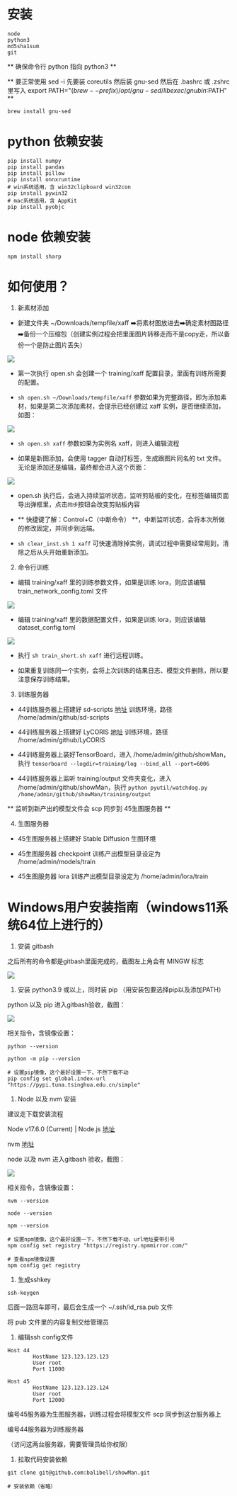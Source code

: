 # 安装
```
node
python3
md5sha1sum
git
```
** 确保命令行 python 指向 python3 **


** 要正常使用 sed -i 先要装 coreutils 然后装 gnu-sed 
然后在 .bashrc 或 .zshrc 里写入 export PATH="$(brew --prefix)/opt/gnu-sed/libexec/gnubin:$PATH" **

`brew install gnu-sed`
  

# python 依赖安装
```
pip install numpy
pip install pandas
pip install pillow
pip install onnxruntime
# win系统适用，含 win32clipboard win32con
pip install pywin32
# mac系统适用，含 AppKit
pip install pyobjc
```


# node 依赖安装
`npm install sharp`

 

# 如何使用？

1. 新素材添加

- 新建文件夹 ~/Downloads/tempfile/xaff ➡️将素材图放进去➡️确定素材图路径➡️备份一个压缩包（创建实例过程会把里面图片转移走而不是copy走，所以备份一个是防止图片丢失）

![](images/3.png#pic_left)

- 第一次执行 open.sh 会创建一个 training/xaff 配置目录，里面有训练所需要的配置。

- `sh open.sh ~/Downloads/tempfile/xaff` 参数如果为完整路径，即为添加素材，如果是第二次添加素材，会提示已经创建过 xaff 实例，是否继续添加，如图：

![](images/5.png#pic_left)

- `sh open.sh xaff` 参数如果为实例名 xaff，则进入编辑流程

- 如果是新图添加，会使用 tagger 自动打标签，生成跟图片同名的 txt 文件。无论是添加还是编辑，最终都会进入这个页面：

![](images/6.jpeg#pic_left)

- open.sh 执行后，会进入持续监听状态，监听剪贴板的变化，在标签编辑页面导出弹框里，点击`同步`按钮会改变剪贴板内容

- ** 快捷键了解：Control+C（中断命令） **，中断监听状态，会将本次所做的修改固定，并同步到远端。

- `sh clear_inst.sh 1 xaff` 可快速清除掉实例，调试过程中需要经常用到，清除之后从头开始重新添加。

2. 命令行训练

- 编辑 training/xaff 里的训练参数文件，如果是训练 lora，则应该编辑 train_network_config.toml 文件

![](images/7.jpeg#pic_left)

- 编辑 training/xaff 里的数据配置文件，如果是训练 lora，则应该编辑 dataset_config.toml

![](images/8.jpeg#pic_left)

- 执行 `sh train_short.sh xaff` 进行远程训练。

- 如果重复训练同一个实例，会将上次训练的结果日志、模型文件删除，所以要注意保存训练结果。

3. 训练服务器

- 44训练服务器上搭建好 sd-scripts [地址](https://github.com/kohya-ss/sd-scripts) 训练环境，路径 /home/admin/github/sd-scripts

- 44训练服务器上搭建好 LyCORIS [地址](https://github.com/KohakuBlueleaf/LyCORIS) 训练环境，路径 /home/admin/github/LyCORIS

- 44训练服务器上装好TensorBoard，进入 /home/admin/github/showMan，执行 `tensorboard --logdir=training/log --bind_all --port=6006`

- 44训练服务器上监听 training/output 文件夹变化，进入 /home/admin/github/showMan，执行 `python pyutil/watchdog.py /home/admin/github/showMan/training/output`

** 监听到新产出的模型文件会 scp 同步到 45生图服务器 **

4. 生图服务器

- 45生图服务器上搭建好 Stable Diffusion 生图环境

- 45生图服务器 checkpoint 训练产出模型目录设定为 /home/admin/models/train

- 45生图服务器 lora 训练产出模型目录设定为 /home/admin/lora/train







   




# Windows用户安装指南（windows11系统64位上进行的）

1. 安装 gitbash

之后所有的命令都是gitbash里面完成的，截图左上角会有 MINGW 标志

 ![](images/1.jpeg#pic_left)
 
 


1. 安装 python3.9 或以上，同时装 pip （用安装包要选择pip以及添加PATH）

python 以及 pip 进入gitbash验收，截图：
 
  ![](images/2.jpeg#pic_left)

相关指令，含镜像设置：
```
python --version

python -m pip --version

# 设置pip镜像，这个最好设置一下，不然下载不动
pip config set global.index-url "https://pypi.tuna.tsinghua.edu.cn/simple"
```


1. Node 以及 nvm 安装

建议走下载安装流程

Node v17.6.0 (Current) | Node.js [地址](https://nodejs.org/en/blog/release/v17.6.0)

nvm [地址](https://github.com/coreybutler/nvm-windows/releases)

node 以及 nvm 进入gitbash 验收，截图：

  ![](images/4.jpeg#pic_left)

   

相关指令，含镜像设置： 

```
nvm --version

node --version

npm --version

# 设置npm镜像，这个最好设置一下，不然下载不动，url地址要带引号
npm config set registry "https://registry.npmmirror.com/"

# 查看npm镜像设置
npm config get registry
```

1. 生成sshkey
```
ssh-keygen
```

后面一路回车即可，最后会生成一个 ~/.ssh/id_rsa.pub 文件

将 pub 文件里的内容复制交给管理员

1. 编辑ssh config文件
```
Host 44
        HostName 123.123.123.123
        User root
        Port 11000

Host 45
        HostName 123.123.123.124
        User root
        Port 12000
```

编号45服务器为生图服务器，训练过程会将模型文件 scp 同步到这台服务器上

编号44服务器为训练服务器

（访问这两台服务器，需要管理员给你权限）

1. 拉取代码安装依赖

```
git clone git@github.com:balibell/showMan.git

# 安装依赖（省略）
```








